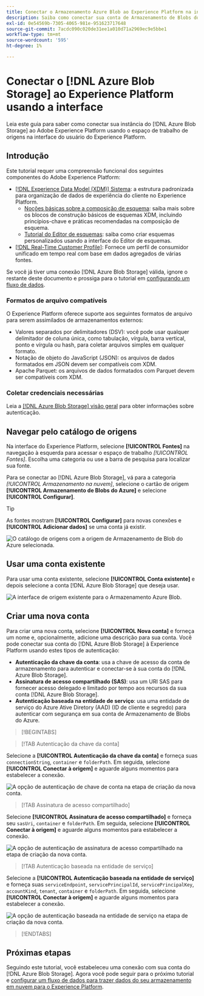```yaml
---
title: Conectar o Armazenamento Azure Blob ao Experience Platform na interface
description: Saiba como conectar sua conta de Armazenamento de Blobs do Azure à Experience Platform usando o espaço de trabalho de origens na interface do usuário.
exl-id: 0e54569b-7305-4065-981e-951623717648
source-git-commit: 7acdc090c020de31ee1a010d71a2969ec9e5bbe1
workflow-type: tm+mt
source-wordcount: '595'
ht-degree: 1%

---
```


# Conectar o [!DNL Azure Blob Storage] ao Experience Platform usando a interface

Leia este guia para saber como conectar sua instância do [!DNL Azure Blob Storage] ao Adobe Experience Platform usando o espaço de trabalho de origens na interface do usuário do Experience Platform.

## Introdução

Este tutorial requer uma compreensão funcional dos seguintes componentes do Adobe Experience Platform:

* [[!DNL Experience Data Model (XDM)] Sistema](../../../../../xdm/home.md): a estrutura padronizada para organização de dados de experiência do cliente no Experience Platform.
   * [Noções básicas sobre a composição de esquema](../../../../../xdm/schema/composition.md): saiba mais sobre os blocos de construção básicos de esquemas XDM, incluindo princípios-chave e práticas recomendadas na composição de esquema.
   * [Tutorial do Editor de esquemas](../../../../../xdm/tutorials/create-schema-ui.md): saiba como criar esquemas personalizados usando a interface do Editor de esquemas.
* [[!DNL Real-Time Customer Profile]](../../../../../profile/home.md): Fornece um perfil de consumidor unificado em tempo real com base em dados agregados de várias fontes.

Se você já tiver uma conexão [!DNL Azure Blob Storage] válida, ignore o restante deste documento e prossiga para o tutorial em [configurando um fluxo de dados](../../dataflow/batch/cloud-storage.md).

### Formatos de arquivo compatíveis

O Experience Platform oferece suporte aos seguintes formatos de arquivo para serem assimilados de armazenamentos externos:

* Valores separados por delimitadores (DSV): você pode usar qualquer delimitador de coluna única, como tabulação, vírgula, barra vertical, ponto e vírgula ou hash, para coletar arquivos simples em qualquer formato.
* Notação de objeto do JavaScript (JSON): os arquivos de dados formatados em JSON devem ser compatíveis com XDM.
* Apache Parquet: os arquivos de dados formatados com Parquet devem ser compatíveis com XDM.

### Coletar credenciais necessárias

Leia a [[!DNL Azure Blob Storage] visão geral](../../../../connectors/cloud-storage/blob.md#authentication) para obter informações sobre autenticação.

## Navegar pelo catálogo de origens

Na interface do Experience Platform, selecione **[!UICONTROL Fontes]** na navegação à esquerda para acessar o espaço de trabalho *[!UICONTROL Fontes]*. Escolha uma categoria ou use a barra de pesquisa para localizar sua fonte.

Para se conectar ao [!DNL Azure Blob Storage], vá para a categoria *[!UICONTROL Armazenamento na nuvem]*, selecione o cartão de origem **[!UICONTROL Armazenamento de Blobs do Azure]** e selecione **[!UICONTROL Configurar]**.

>[!TIP]
>
>As fontes mostram **[!UICONTROL Configurar]** para novas conexões e **[!UICONTROL Adicionar dados]** se uma conta já existir.

![O catálogo de origens com a origem de Armazenamento de Blob do Azure selecionada.](../../../../images/tutorials/create/blob/catalog.png)

## Usar uma conta existente

Para usar uma conta existente, selecione **[!UICONTROL Conta existente]** e depois selecione a conta [!DNL Azure Blob Storage] que deseja usar.

![A interface de origem existente para o Armazenamento Azure Blob.](../../../../images/tutorials/create/blob/existing.png)

## Criar uma nova conta

Para criar uma nova conta, selecione **[!UICONTROL Nova conta]** e forneça um nome e, opcionalmente, adicione uma descrição para sua conta. Você pode conectar sua conta do [!DNL Azure Blob Storage] à Experience Platform usando estes tipos de autenticação:

* **Autenticação da chave da conta**: usa a chave de acesso da conta de armazenamento para autenticar e conectar-se à sua conta do [!DNL Azure Blob Storage].
* **Assinatura de acesso compartilhado (SAS)**: usa um URI SAS para fornecer acesso delegado e limitado por tempo aos recursos da sua conta [!DNL Azure Blob Storage].
* **Autenticação baseada na entidade de serviço**: usa uma entidade de serviço do Azure Ative Diretory (AAD) (ID de cliente e segredo) para autenticar com segurança em sua conta de Armazenamento de Blobs do Azure.

>[!BEGINTABS]

>[!TAB Autenticação da chave da conta]

Selecione a **[!UICONTROL Autenticação da chave da conta]** e forneça suas `connectionString`, `container` e `folderPath`. Em seguida, selecione **[!UICONTROL Conectar à origem]** e aguarde alguns momentos para estabelecer a conexão.

![A opção de autenticação de chave de conta na etapa de criação da nova conta.](../../../../images/tutorials/create/blob/account-key.png)

>[!TAB Assinatura de acesso compartilhado]

Selecione **[!UICONTROL Assinatura de acesso compartilhado]** e forneça seu `sasUri`, `container` e `folderPath`. Em seguida, selecione **[!UICONTROL Conectar à origem]** e aguarde alguns momentos para estabelecer a conexão.

![A opção de autenticação de assinatura de acesso compartilhado na etapa de criação da nova conta.](../../../../images/tutorials/create/blob/sas.png)

>[!TAB Autenticação baseada na entidade de serviço]

Selecione a **[!UICONTROL Autenticação baseada na entidade de serviço]** e forneça suas `serviceEndpoint`, `servicePrincipalId`, `servicePrincipalKey`, `accountKind`, `tenant`, `container` e `folderPath`. Em seguida, selecione **[!UICONTROL Conectar à origem]** e aguarde alguns momentos para estabelecer a conexão.

![A opção de autenticação baseada na entidade de serviço na etapa de criação da nova conta.](../../../../images/tutorials/create/blob/service-principal.png)

>[!ENDTABS]

## Próximas etapas

Seguindo este tutorial, você estabeleceu uma conexão com sua conta do [!DNL Azure Blob Storage]. Agora você pode seguir para o próximo tutorial e [configurar um fluxo de dados para trazer dados do seu armazenamento em nuvem para o Experience Platform](../../dataflow/batch/cloud-storage.md).
